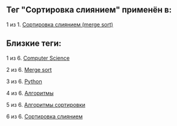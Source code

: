 ## Тег "Сортировка слиянием" применён в:

1 из 1. [Сортировка слиянием (merge sort)](../Computer%20science/Сортировки/Сортировка%20слиянием.md)

## Близкие теги:

1 из 6. [Computer Science](./Computer%20Science.md)

2 из 6. [Merge sort](./Merge%20sort.md)

3 из 6. [Python](./Python.md)

4 из 6. [Алгоритмы](./Алгоритмы.md)

5 из 6. [Алгоритмы сортировки](./Алгоритмы%20сортировки.md)

6 из 6. [Сортировка слиянием](./Сортировка%20слиянием.md)

